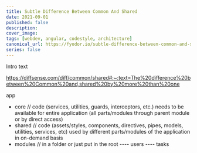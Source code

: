 ```yaml
---
title: Subtle Difference Between Common And Shared
date: 2021-09-01
published: false
description:
cover_image:
tags: [webdev, angular, codestyle, architecture]
canonical_url: https://fyodor.io/subtle-difference-between-common-and-shared/
series: false
---
```


Intro text

https://diffsense.com/diff/common/shared#:~:text=The%20difference%20between%20Common%20and,shared%20by%20more%20than%20one

app
- core // code (services, utilities, guards, interceptors, etc.) needs to be available for entire application (all parts/modules through parent module or by direct access)
- shared // code (assets/styles, components, directives, pipes, models, utilities, services, etc) used by different parts/modules of the application in on-demand basis
- modules // in a folder or just put in the root
  ---- users
  ---- tasks